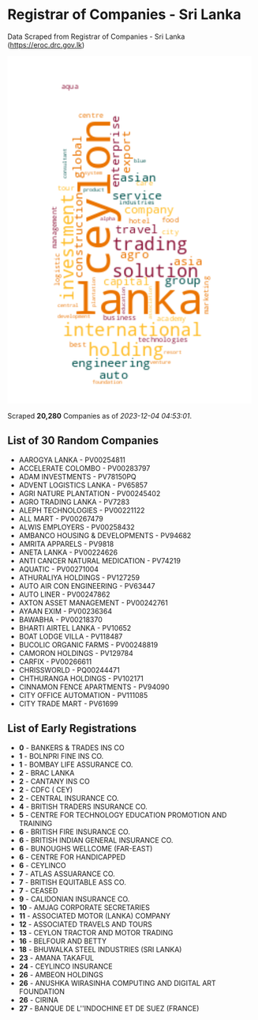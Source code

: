# Registrar of Companies - Sri Lanka

Data Scraped from Registrar of Companies - Sri Lanka (https://eroc.drc.gov.lk)

![word-cloud](data/word_cloud.png)

Scraped **20,280** Companies as of *2023-12-04 04:53:01*.

## List of 30 Random Companies

* AAROGYA LANKA - PV00254811
* ACCELERATE COLOMBO - PV00283797
* ADAM INVESTMENTS - PV78150PQ
* ADVENT LOGISTICS LANKA - PV65857
* AGRI NATURE PLANTATION - PV00245402
* AGRO TRADING LANKA - PV7283
* ALEPH TECHNOLOGIES - PV00221122
* ALL MART - PV00267479
* ALWIS EMPLOYERS - PV00258432
* AMBANCO HOUSING & DEVELOPMENTS - PV94682
* AMRITA APPARELS - PV9818
* ANETA LANKA - PV00224626
* ANTI CANCER NATURAL MEDICATION - PV74219
* AQUATIC - PV00271004
* ATHURALIYA HOLDINGS - PV127259
* AUTO AIR CON ENGINEERING - PV63447
* AUTO LINER - PV00247862
* AXTON ASSET MANAGEMENT - PV00242761
* AYAAN EXIM - PV00236364
* BAWABHA - PV00218370
* BHARTI AIRTEL LANKA - PV10652
* BOAT LODGE VILLA - PV118487
* BUCOLIC ORGANIC FARMS - PV00248819
* CAMORON HOLDINGS - PV129784
* CARFIX - PV00266611
* CHRISSWORLD - PQ00244471
* CHTHURANGA HOLDINGS - PV102171
* CINNAMON FENCE APARTMENTS - PV94090
* CITY OFFICE AUTOMATION - PV111085
* CITY TRADE MART - PV61699

## List of Early Registrations

* **0** - BANKERS & TRADES INS CO 
* **1** - BOLNPRI FINE INS CO. 
* **1** - BOMBAY LIFE ASSURANCE CO. 
* **2** - BRAC LANKA 
* **2** - CANTANY INS CO 
* **2** - CDFC ( CEY) 
* **2** - CENTRAL INSURANCE CO. 
* **4** - BRITISH TRADERS INSURANCE CO. 
* **5** - CENTRE FOR TECHNOLOGY EDUCATION PROMOTION AND TRAINING 
* **6** - BRITISH FIRE INSURANCE CO. 
* **6** - BRITISH INDIAN GENERAL INSURANCE CO. 
* **6** - BUNOUGHS WELLCOME (FAR-EAST) 
* **6** - CENTRE FOR HANDICAPPED 
* **6** - CEYLINCO 
* **7** - ATLAS ASSUARANCE CO. 
* **7** - BRITISH EQUITABLE ASS CO. 
* **7** - CEASED 
* **9** - CALIDONIAN INSURANCE CO. 
* **10** - AMJAG CORPORATE SECRETARIES 
* **11** - ASSOCIATED MOTOR (LANKA) COMPANY 
* **12** - ASSOCIATED TRAVELS AND TOURS 
* **13** - CEYLON TRACTOR AND MOTOR TRADING 
* **16** - BELFOUR AND BETTY 
* **18** - BHUWALKA STEEL INDUSTRIES (SRI LANKA) 
* **23** - AMANA TAKAFUL 
* **24** - CEYLINCO INSURANCE 
* **26** - AMBEON HOLDINGS 
* **26** - ANUSHKA WIRASINHA COMPUTING AND DIGITAL ART FOUNDATION 
* **26** - CIRINA 
* **27** - BANQUE DE L''INDOCHINE ET DE SUEZ (FRANCE) 